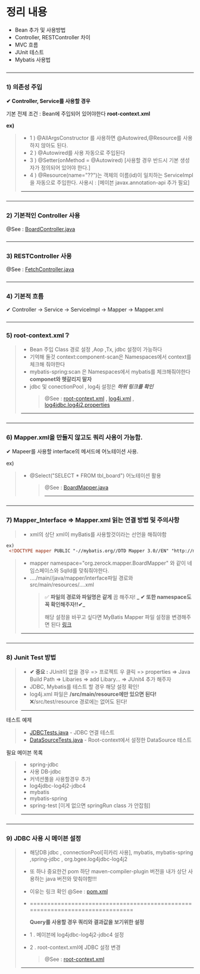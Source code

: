 <h1> 정리 내용 </h1>

- Bean 추가 및 사용방법
- Controller, RESTController 차이
- MVC 흐름
- JUnit 테스트
- Mybatis 사용법

<hr style="margin:25px 0 25px 0"/>

<h3>1) 의존성 주입</h3>
<p><b>✔ Controller, Service를 사용할 경우</b></p>
<p> 기본 전제 조건 : Bean에 주입되어 있어야한다 <b>root-context.xml</b> </p>
<strong> ex) </strong>

> - 1 ) @AllArgsConstructor 를 사용하면 @Autowired,@Resource를 사용하지 않아도 된다.
> - 2 ) @Autowired를 사용 자동으로 주입된다
> - 3 ) @Setter(onMethod = @Autowired) [사용할 경우 반드시 기본 생성자가 정의되어 있어야 한다.]
> - 4 ) @Resource(name="??")는 객체의 이름(id)이 일치하는 ServiceImpl을 자동으로 주입한다.
>   사용시 : [메이븐 javax.annotation-api 추가 필요]
>
> ---

<hr style="margin:25px 0 25px 0"/>

<h3>2) 기본적인 Controller 사용 </h3>

@See : [BoardController.java](https://github.com/edel1212/springStudy/blob/main/ex00/src/main/java/org/zerock/controller/BoardController.java)

<hr style="margin:25px 0 25px 0"/>

<h3>3) RESTController 사용 </h3>

@See : [FetchController.java](https://github.com/edel1212/springStudy/blob/main/ex00/src/main/java/org/zerock/controller/FetchController.java)

<hr style="margin:25px 0 25px 0"/>

<h3>4) 기본적 흐름 </h3>
 <p>✔ Controller -> Service -> ServiceImpl -> Mapper -> Mapper.xml </p>

<hr style="margin:25px 0 25px 0"/>

<h3>5) root-context.xml ❔ </h3>

> - Bean 주입 Class 경로 설정 ,Aop ,Tx, jdbc 설정이 가능하다
> - 기억해 둘것 context:component-scan은 Namespaces에서 context를 체크해 줘야한다
> - mybatis-spring:scan 은 Namespaces에서 mybatis를 체크해줘야한다 **componet와 헷갈리지 말자**
> - jdbc 및 conectionPool , log4j 설정은 **_하위 링크를 확인_**
>   > @See : [root-context.xml](https://github.com/edel1212/springStudy/blob/main/ex00/src/main/webapp/WEB-INF/spring/root-context.xml)
>   > , [log4j.xml](https://github.com/edel1212/springStudy/blob/main/ex00/src/main/resources/log4j.xml)
>   > , [log4jdbc.log4j2.properties](https://github.com/edel1212/springStudy/blob/main/ex00/src/main/resources/log4jdbc.log4j2.properties)
>
> ---

<hr style="margin:25px 0 25px 0"/>
<h3>6) Mapper.xml을 만들지 않고도 쿼리 사용이 가능함.</h3>
<p>✔ Mapeer를 사용할 interface의 메서드에 어노테이션 사용.</p>
  ex)

> - @Select("SELECT \* FROM tbl_board") 어노테이션 활용
>   > @See : [BoardMapper.java](https://github.com/edel1212/springStudy/blob/main/ex00/src/main/java/org/zerock/mapper/BoardMapper.java)
>   >
>   > ***

<hr style="margin:25px 0 25px 0"/>

<h3>7) Mapper_Interface => Mapper.xml 읽는 연결 방법 및 주의사항</h3>

> - xml의 상단 xml이 myBatis를 사용할것이라는 선언을 해줘야함

```xml
ex)
 <!DOCTYPE mapper PUBLIC "-//mybatis.org//DTD Mapper 3.0//EN" "http://mybatis.org/dtd/mybatis-3-mapper.dtd">
```

> - mapper namespace="org.zerock.mapper.BoardMapper" 와 같이 네임스페이스와 SqlId를 맞춰줘야한다.
> - ..../main//java/mapper/interface파일 경로와 src/main/resources/....xml
>   > ✅ **파일의 경로와 파일명은 같게** 끔 해주자! **_ ✔ 또한 namespace도 꼭 확인해주자!!✔_**
>   >
>   > 해당 설정을 바꾸고 싶다면 MyBatis Mapper 파일 설정을 변경해주면 된다 [링크]("https://bigfat.tistory.com/98")
>
> ---

<hr style="margin:25px 0 25px 0"/>

<h3>8) Junit Test 방법</h3>

> - **✔ 중요 :** JUnit이 없을 경우 => 프로젝트 우 클릭 => properties => Java Build Path
>   => Libaries => add Libary... => JUnit4 추가 해주자
> - JDBC, Mybatis를 테스트 할 경우 해당 설정 확인!
> - log4j.xml 파일은 **/src/main/resource에만 있으면 된다!** ❌/src/test/resource 경로에는 없어도 된다!
>
> ---

테스트 예제

> - [JDBCTests.java]("https://github.com/edel1212/springStudy/blob/main/ex00/src/test/java/org/zerock/persistence/JDBCTests.java") - JDBC 연결 테스트
> - [DataSourceTests.java]("https://github.com/edel1212/springStudy/blob/main/ex00/src/test/java/org/zerock/persistence/DataSourceTests.java") - Root-context에서 설정한 DataSource 테스트

필요 메이븐 목록

> - spring-jdbc
> - 사용 DB-jdbc
> - 커넥션풀을 사용할경우 추가
> - log4jdbc-log4j2-jdbc4
> - mybatis
> - mybatis-spring
> - spring-test [이게 없으면 springRun class 가 안잡힘]
>
> ---

<hr style="margin:25px 0 25px 0"/>

<h3>9) JDBC 사용 시 메이븐 설정</h3>

> - 해당DB jdbc , connectionPool[히카리 사용], mybatis, mybatis-spring ,spring-jdbc , org.bgee.log4jdbc-log4j2
> - 또 하나 중요한건 pom 하단 maven-compiler-plugin 버전을 내가 상단 사용하는 java 버전와 맞춰야함!!!
> - 이유는 링크 확인 @See : [pom.xml](https://github.com/edel1212/springStudy/blob/main/ex00/pom.xml)
>
> - =============================================================================
>
>   **Query를 사용할 경우 쿼리와 결과값을 보기위한 설정**
>
> - 1 . 메이븐에 log4jdbc-log4j2-jdbc4 설정
> - 2 . root-context.xml에 JDBC 설정 변경
>   > @See : [root-context.xml](https://github.com/edel1212/springStudy/blob/main/ex00/src/main/webapp/WEB-INF/spring/root-context.xml)
>
> ---
